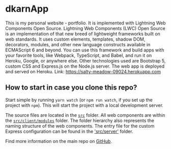 # dkarnApp

This is my personal website - portfolio. It is implemented with Lightning Web Components Open Source. Lightning Web Components (LWC) Open Source is an implementation of that new breed of lightweight frameworks built on web standards. It uses custom elements, templates, shadow DOM, decorators, modules, and other new language constructs available in ECMAScript 6 and beyond. You can use this framework and build apps with your favorite tools, like Webpack, TypeScript, and Babel, and run it on Heroku, Google, or anywhere else. Other technologies used are Bootstrap 5, custom CSS and Express.js on the Node.js server. The web app is deployed and served on Heroku.
Link: https://salty-meadow-09024.herokuapp.com


## How to start in case you clone this repo?

Start simple by running `yarn watch` (or `npm run watch`, if you set up the project with `npm`). This will start the project with a local development server.

The source files are located in the [`src`](./src) folder. All web components are within the [`src/client/modules`](./src/modules) folder. The folder hierarchy also represents the naming structure of the web components. The entry file for the custom Express configuration can be found in the ['src/server'](./src/server) folder.

Find more information on the main repo on [GitHub](https://github.com/muenzpraeger/create-lwc-app).
